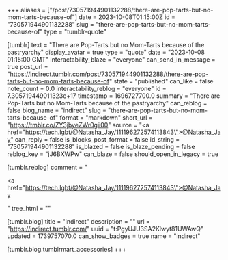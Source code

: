 +++
aliases = ["/post/730571944901132288/there-are-pop-tarts-but-no-mom-tarts-because-of"]
date = 2023-10-08T01:15:00Z
id = "730571944901132288"
slug = "there-are-pop-tarts-but-no-mom-tarts-because-of"
type = "tumblr-quote"

[tumblr]
text = "There are Pop-Tarts but no Mom-Tarts because of the pastryarchy"
display_avatar = true
type = "quote"
date = "2023-10-08 01:15:00 GMT"
interactability_blaze = "everyone"
can_send_in_message = true
post_url = "https://indirect.tumblr.com/post/730571944901132288/there-are-pop-tarts-but-no-mom-tarts-because-of"
state = "published"
can_like = false
note_count = 0.0
interactability_reblog = "everyone"
id = 7.305719449011323e+17
timestamp = 1696727700.0
summary = "There are Pop-Tarts but no Mom-Tarts because of the pastryarchy"
can_reblog = false
blog_name = "indirect"
slug = "there-are-pop-tarts-but-no-mom-tarts-because-of"
format = "markdown"
short_url = "https://tmblr.co/ZY3jbyeZWr0gii00"
source = "<a href=\"https://tech.lgbt/@Natasha_Jay/111196272574113843\">@Natasha_Jay</a>"
can_reply = false
is_blocks_post_format = false
id_string = "730571944901132288"
is_blazed = false
is_blaze_pending = false
reblog_key = "jJ6BXWPw"
can_blaze = false
should_open_in_legacy = true

[tumblr.reblog]
comment = "<p><a href=\"https://tech.lgbt/@Natasha_Jay/111196272574113843\">@Natasha_Jay</a></p>"
tree_html = ""

[tumblr.blog]
title = "indirect"
description = ""
url = "https://indirect.tumblr.com/"
uuid = "t:PgyUJU3SA2Klwyt81UWAwQ"
updated = 1739757070.0
can_show_badges = true
name = "indirect"

[tumblr.blog.tumblrmart_accessories]
+++
